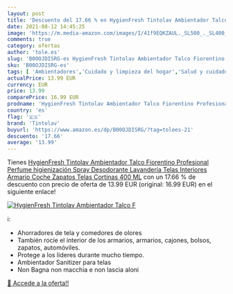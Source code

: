 ```yaml
---
layout: post
title: 'Descuento del 17.66 % en HygienFresh Tintolav Ambientador Talco F'
date: 2021-08-12 14:45:25
image: 'https://m.media-amazon.com/images/I/41f9EQKZAUL._SL500_._SL400_.jpg'
comments: true
category: ofertas
author: 'tole.es'
slug: 'B00OJDISRG-es HygienFresh Tintolav Ambientador Talco Fiorentino...'
sku: 'B00OJDISRG-es'
tags: [ 'Ambientadores','Cuidado y limpieza del hogar','Salud y cuidado personal','tintolav','zapatos', ]
actualPrice: 13.99 EUR
currency: EUR
price: 13.99
comparePrice: 16.99 EUR
prodname: 'HygienFresh Tintolav Ambientador Talco Fiorentino Profesional Perfume higienización Spray Desodorante Lavandería Telas Interiores  Armario  Coche  Zapatos  Telas  Cortinas 400 ML'
country: 'es'
flag: '🇪🇸'
brand: 'Tintolav'
buyurl: 'https://www.amazon.es/dp/B00OJDISRG/?tag=tolees-21'
descuento: '17.66'
average: '13.99'
---
```


Tienes [HygienFresh Tintolav Ambientador Talco Fiorentino Profesional Perfume higienización Spray Desodorante Lavandería Telas Interiores  Armario  Coche  Zapatos  Telas  Cortinas 400 ML](https://www.amazon.es/dp/B00OJDISRG/?tag=tolees-21) con un 17.66 % de descuento con precio de oferta de 13.99 EUR (original: 16.99 EUR) en el siguiente enlace!

[![HygienFresh Tintolav Ambientador Talco F](https://m.media-amazon.com/images/I/41f9EQKZAUL._SL500_._SL400_.jpg)](https://www.amazon.es/dp/B00OJDISRG/?tag=tolees-21)

ℹ️:

- Ahorradores de tela y comedores de olores
- También rocíe el interior de los armarios, armarios, cajones, bolsos, zapatos, automóviles.
- Protege a los líderes durante mucho tiempo.
- Ambientador Sanitizer para telas
- Non Bagna non macchia e non lascia aloni

[🛒 Accede a la oferta!!](https://www.amazon.es/dp/B00OJDISRG/?tag=tolees-21)
